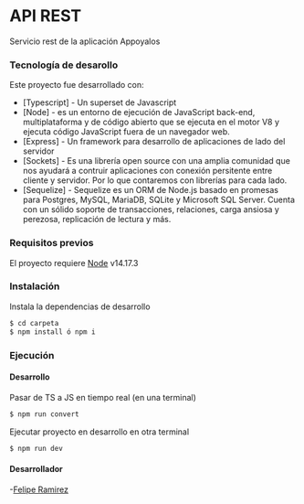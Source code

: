 # API REST
Servicio rest de la aplicación Appoyalos
 
### Tecnología de desarollo

Este proyecto fue desarrollado con:

* [Typescript] - Un superset de Javascript
* [Node] - es un entorno de ejecución de JavaScript back-end, multiplataforma y de código abierto que se ejecuta en el motor V8 y ejecuta código JavaScript fuera de un navegador web.
* [Express] - Un framework para desarrollo de aplicaciones de lado del servidor
* [Sockets] - Es una librería open source con una amplia comunidad que nos ayudará a contruir aplicaciones con conexión persitente entre cliente y servidor. Por lo que contaremos con librerías para cada lado.
* [Sequelize] - Sequelize es un ORM de Node.js basado en promesas para Postgres, MySQL, MariaDB, SQLite y Microsoft SQL Server. Cuenta con un sólido soporte de transacciones, relaciones, carga ansiosa y perezosa, replicación de lectura y más.

### Requisitos previos
El proyecto requiere [Node](https://nodejs.org/) v14.17.3

### Instalación
Instala la dependencias de desarrollo 
```sh
$ cd carpeta
$ npm install ó npm i
```

### Ejecución
#### Desarrollo
Pasar de TS a JS en tiempo real (en una terminal)
```sh
$ npm run convert
```

Ejecutar proyecto en desarrollo en otra terminal
```sh
$ npm run dev
```

#### Desarrollador 
-[Felipe Ramirez](https://mrinternauta.com)
